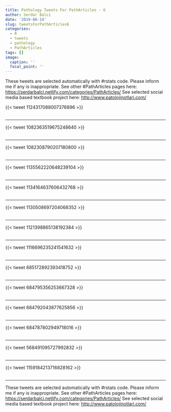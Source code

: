 ```yaml
---
title: Pathology Tweets For PathArticles - 6
author: Serdar Balci
date: '2019-08-14'
slug: tweetsForPathArticles6
categories:
  - R
  - tweets
  - pathology
  - PathArticles
tags: []
image:
  caption: ''
  focal_point: ''
---
```



These tweets are selected automatically with #rstats code. Please inform me if any is inappropriate.
See other #PathArticles pages here: https://serdarbalci.netlify.com/categories/PathArticles/ 
See selected social media based textbook project here: http://www.patolojinotlari.com/

{{< tweet 1124317088007376896 >}}
<br>
<br>
<hr>
{{< tweet 1082363519675248640 >}}
<br>
<br>
<hr>
{{< tweet 1082308790207180800 >}}
<br>
<br>
<hr>
{{< tweet 1135562220648239104 >}}
<br>
<br>
<hr>
{{< tweet 1134164637606432768 >}}
<br>
<br>
<hr>
{{< tweet 1130508697204068352 >}}
<br>
<br>
<hr>
{{< tweet 1121398865138192384 >}}
<br>
<br>
<hr>
{{< tweet 1116696235241541632 >}}
<br>
<br>
<hr>
{{< tweet 685172892393418752 >}}
<br>
<br>
<hr>
{{< tweet 684795356253667328 >}}
<br>
<br>
<hr>
{{< tweet 684792043877625856 >}}
<br>
<br>
<hr>
{{< tweet 684787802949718016 >}}
<br>
<br>
<hr>
{{< tweet 568491095727992832 >}}
<br>
<br>
<hr>
{{< tweet 1159184213716828162 >}}
<br>
<br>
<hr>


These tweets are selected automatically with #rstats code. Please inform me if any is inappropriate.
See other #PathArticles pages here: https://serdarbalci.netlify.com/categories/PathArticles/ 
See selected social media based textbook project here: http://www.patolojinotlari.com/
